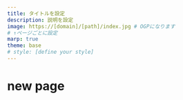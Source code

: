 ```yaml
---
title: タイトルを設定
description: 説明を設定
image: https://[domain]/[path]/index.jpg # OGPになります
# ↑ページごとに設定
marp: true
theme: base
# style: [define your style]
---
```


# new page
